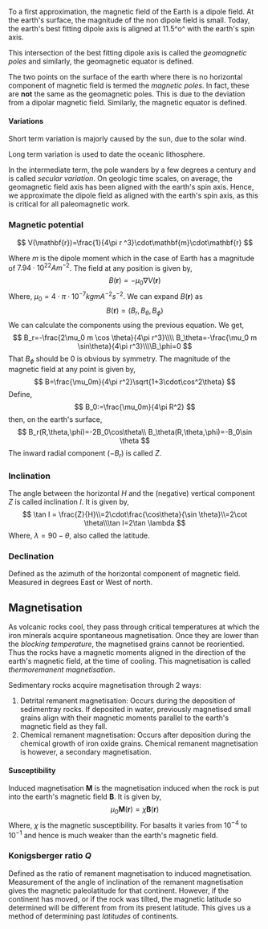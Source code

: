 

To a first approximation, the magnetic field of the Earth is a dipole field. At the earth's surface, the magnitude of the non dipole field is small. Today, the earth's best fitting dipole axis is aligned at 11.5^o^ with the earth's spin axis. 

This intersection of the best fitting dipole axis is called the _geomagnetic poles_ and similarly, the geomagnetic equator is defined. 

The two points on the surface of the earth where there is no horizontal component of magnetic field is termed the _magnetic poles_. In fact, these are __not__ the same as the geomagnetic poles. This is due to the deviation from a dipolar magnetic field. Similarly, the magnetic equator is defined.

#### Variations

Short term variation is majorly caused by the sun, due to the solar wind.

Long term variation is used to date the oceanic lithosphere.

In the intermediate term, the pole wanders by a few degrees a century and is called _secular variation_. On geologic time scales, on average, the geomagnetic field axis has been aligned with the earth's spin axis. Hence, we approximate the dipole field as aligned with the earth's spin axis, as this is critical for all paleomagnetic work.

### Magnetic potential

$$
V(\mathbf{r})=\frac{1}{4\pi r ^3}\cdot\mathbf{m}\cdot\mathbf{r}
$$

Where $m$ is the dipole moment which in the case of Earth has a magnitude of $7.94\cdot10^22Am^{-2}$.  The field at any position is given by,
$$
B(\mathbf{r}) = -\mu_0\nabla V(\mathbf{r})
$$
Where, $\mu_0=4\cdot\pi\cdot10^{-7}kgmA^{-2}s^{-2}$. We can expand $B(\mathbf{r})$ as 
$$
B(\mathbf{r})=(B_r,B_\theta,B_\phi)
$$
We can calculate the components using the previous equation. We get,
$$
B_r=-\frac{2\mu_0 m \cos \theta}{4\pi r^3}\\\\
B_\theta=-\frac{\mu_0 m \sin\theta}{4\pi r^3}\\\\B_\phi=0
$$
That $B_\phi$ should be 0 is obvious by symmetry. The magnitude of the magnetic field at any point is given by,
$$
B=\frac{\mu_0m}{4\pi r^2}\sqrt{1+3\cdot\cos^2\theta}
$$
Define,
$$
B_0:=\frac{\mu_0m}{4\pi R^2}
$$
then, on the earth's surface,
$$
B_r(R,\theta,\phi)=-2B_0\cos\theta\\
B_\theta(R,\theta,\phi)=-B_0\sin \theta
$$
The inward radial component ($-B_r$) is called $Z$.

### Inclination

The angle between the horizontal $H$ and the (negative) vertical component $Z$ is called inclination $I$. It is given by,
$$
\tan I = \frac{Z}{H}\\=2\cdot\frac{\cos\theta}{\sin \theta}\\=2\cot \theta\\\tan I=2\tan \lambda
$$
Where, $\lambda = 90-\theta$, also called the latitude. 

### Declination

Defined as the azimuth of the horizontal component of magnetic field. Measured in degrees East or West of north. 

## Magnetisation

As volcanic rocks cool, they pass through critical temperatures at which the iron minerals acquire spontaneous magnetisation. Once they are lower than the _blocking temperature_, the magnetised grains cannot be reorientied. Thus the rocks have a magnetic moments aligned in the direction of the earth's magnetic field, at the time of cooling. This magnetisation is called _thermoremanent magnetisation_. 

Sedimentary rocks acquire magnetisation through 2 ways:

1. Detrital remanent magnetisation: Occurs during the deposition of sedimentray rocks. If deposited in water, previously magnetised small grains align with their magnetic moments parallel to the earth's magnetic field as they fall.
2. Chemical remanent magnetisation: Occurs after deposition during the chemical growth of iron oxide grains. Chemical remanent magnetisation is however, a secondary magnetisation. 

#### Susceptibility

Induced magnetisation $\mathbf{M}$ is the magnetisation induced when the rock is put into the earth's magnetic field $\mathbf{B}$. It is given by,
$$
\mu_0\mathbf{M}(\mathbf{r})=\chi\mathbf{B}(\mathbf{r})
$$
Where, $\chi$ is the magnetic susceptibility. For basalts it varies from $10^{-4}$ to $10^{-1}$ and hence is much weaker than the earth's magnetic field. 

### Konigsberger ratio $Q$

Defined as the ratio of remanent magnetisation to induced magnetisation. Measurement of the angle of inclination of the remanent magnetisation gives the magnetic paleolatitude for that continent. However, if the continent has moved, or if the rock was tilted, the magnetic latitude so determined will be different from from its present latitude. This gives us a method of determining past _latitudes_ of continents. 